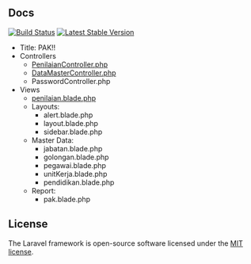 ## Docs

<a href="#"><img src="https://img.shields.io/badge/status-success-brightgreen" alt="Build Status"></a>
<a href="#"><img src="https://img.shields.io/badge/docs-v0.1-00c3ff" alt="Latest Stable Version"></a>

- Title: PAK!!
- Controllers
  - [PenilaianController.php](https://github.com/ivan17051/PAKFungsional/blob/master/docs/penilaiancontroller.md)
  - [DataMasterController.php](https://github.com/ivan17051/PAKFungsional/blob/master/docs/datamastercontroller.md)
  - PasswordController.php
- Views
  - [penilaian.blade.php](https://github.com/ivan17051/PAKFungsional/blob/master/docs/penilaianview.md)
  - Layouts:
    - alert.blade.php
    - layout.blade.php
    - sidebar.blade.php
  - Master Data:
    - jabatan.blade.php
    - golongan.blade.php
    - pegawai.blade.php
    - unitKerja.blade.php
    - pendidikan.blade.php
  - Report:
    - pak.blade.php
  

## License

The Laravel framework is open-source software licensed under the [MIT license](https://opensource.org/licenses/MIT).
